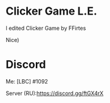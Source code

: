# Clicker Game L.E.
I edited Clicker Game by FFirtes

Nice)
# Discord
Me: [LBC] <LEYN>#1092

Server (RU):https://discord.gg/ftGX4rX
